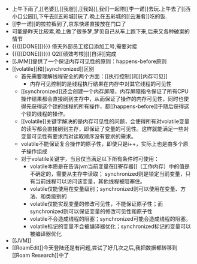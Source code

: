 - 上午下雨了,[[老婆]],[[我爸]],[[我妈]],我们一起陪[[李一诺]]去玩.上午去了[[西小口公园]],下午去[[五彩城]]玩了.晚上在五彩城的[[云海肴]]吃的饭.
- [[李一诺]]的拉拉裤到了,京东快递直接放在门口了
- 可能是昨天比较累,晚上做了很多梦,梦见自己从车上跑下来,后来又各种破案的情节
- {{{[[DONE]]}}}} 倚天外部员工接口添加工号,需要对接
- {{{[[DONE]]}}}} Q2[[绩效考核]][[自评]]完成
- [[JMM]]提供了一个保证内存可见性的原则：happens-before原则
- [[volatile]]和[[synchronized]]区别
    - 首先需要理解线程安全的两个方面：[[执行控制]]和[[内存可见]]
        - 内存可见控制的是线程执行结果在内存中对其它线程的可见性
    - [[synchronized]]还会创建一个内存屏障，内存屏障指令保证了所有CPU操作结果都会直接刷到主存中，从而保证了操作的内存可见性，同时也使得先获得这个锁的线程的所有操作，都[[happens-before]]于随后获得这个锁的线程的操作。
    - [[volatile]]关键字解决的是内存可见性的问题，会使得所有对volatile变量的读写都会直接刷到主存，即保证了变量的可见性。这样就能满足一些对变量可见性有要求而对读取顺序没有要求的需求。
    - volatile不能保证复合操作的原子性，即使只是i++，实际上也是由多个原子操作组成
    - 对于volatile关键字，当且仅当满足以下所有条件时可使用：
        - volatile本质是在告诉jvm当前变量在[[寄存器]]（工作内存）中的值是不确定的，需要从主存中读取； synchronized则是锁定当前变量，只有当前线程可以访问该变量，其他线程被阻塞住。
        - volatile仅能使用在变量级别；synchronized则可以使用在变量、方法、和类级别的
        - volatile仅能实现变量的修改可见性，不能保证原子性；而synchronized则可以保证变量的修改可见性和原子性
        - volatile不会造成线程的阻塞；synchronized可能会造成线程的阻塞。
        - volatile标记的变量不会被编译器优化；synchronized标记的变量可以被编译器优化
- [[JVM]]
- [[RoamEdit]]今天登陆还是有问题,尝试了好几次之后,我把数据都转移到[[Roam Research]]中了
